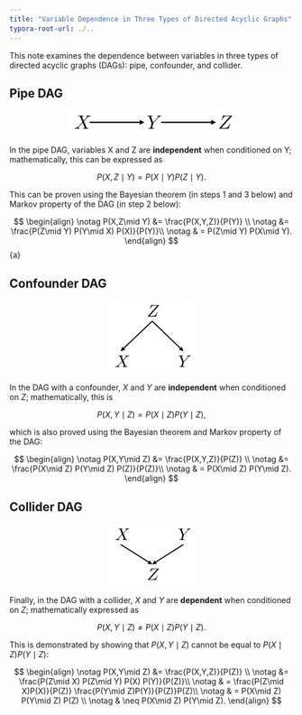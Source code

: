 ```yaml
---
title: "Variable Dependence in Three Types of Directed Acyclic Graphs"
typora-root-url: ./..
---
```


This note examines the dependence between variables in three types of directed acyclic graphs (DAGs): pipe, confounder, and collider.



## Pipe DAG



<figure>
  <center>
  <img src="/assets/images/dag_pipe.svg" width="300">
   </center>
  <center>
  </center>
</figure>

In the pipe DAG, variables X and Z are **independent** when conditioned on Y; mathematically, this can be expressed as 



$$
P(X,Z \mid Y) = P(X\mid Y) P(Z\mid Y).
$$



This can be proven using the Bayesian theorem (in steps 1 and 3 below) and Markov property of the DAG (in step 2 below): 


$$
\begin{align} \notag
P(X,Z\mid Y) &= \frac{P(X,Y,Z)}{P(Y)} \\ \notag
&= \frac{P(Z\mid Y) P(Y\mid X) P(X)}{P(Y)}\\ \notag
& = P(Z\mid Y) P(X\mid Y).
\end{align}
$$ {a}

## Confounder DAG

<figure>
  <center>
  <img src="/assets/images/dag_confounder.svg" width="150">
   </center>
  <center>
  </center>
</figure>

In the DAG with a confounder, $X$ and $Y$ are **independent** when conditioned on $Z$;  mathematically, this is



$$
P(X,Y \mid Z) = P(X\mid Z) P(Y\mid Z),
$$



which is also proved using the Bayesian theorem and Markov property of the DAG: 


$$
\begin{align} \notag
P(X,Y\mid Z) &= \frac{P(X,Y,Z)}{P(Z)} \\ \notag
&= \frac{P(X\mid Z) P(Y\mid Z) P(Z)}{P(Z)}\\ \notag
& = P(X\mid Z) P(Y\mid Z).
\end{align}
$$


## Collider DAG

<figure>
  <center>
  <img src="/assets/images/dag_collider.svg" width="150">
   </center>
  <center>
  </center>
</figure>

Finally, in the DAG with a collider, $X$ and $Y$ are **dependent** when conditioned on $Z$; mathematically expressed as 


$$
P(X,Y \mid Z) \neq P(X\mid Z) P(Y\mid Z).
$$


This is demonstrated by showing that $P(X,Y\mid Z)$ cannot be equal to $P(X\mid Z) P(Y\mid Z)$:


$$
\begin{align} \notag
P(X,Y\mid Z) &= \frac{P(X,Y,Z)}{P(Z)} \\ \notag
&= \frac{P(Z\mid X) P(Z\mid Y) P(X) P(Y)}{P(Z)}\\ \notag
& = \frac{P(Z\mid X)P(X)}{P(Z)} \frac{P(Y\mid Z)P(Y)}{P(Z)}P(Z)\\ \notag
& = P(X\mid Z) P(Y\mid Z) P(Z) \\ \notag
& \neq P(X\mid Z) P(Y\mid Z).
\end{align}
$$
